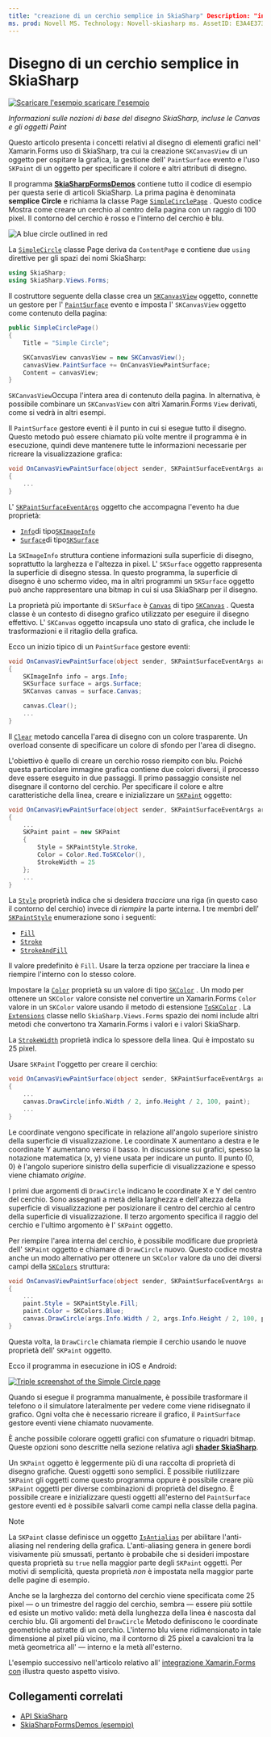 ```yaml
---
title: "creazione di un cerchio semplice in SkiaSharp" Description: "in questo articolo vengono illustrate le nozioni di base del disegno SkiaSharp, incluse le Canvas e gli oggetti Paint, nelle Xamarin.Forms applicazioni e ne viene illustrato il codice di esempio."
ms. prod: Novell MS. Technology: Novell-skiasharp ms. AssetID: E3A4E373-F65D-45C8-8E77-577A804AC3F8 autore: davidbritch ms. Author: dabritch ms. Date: 03/10/2017 no-loc: [ Xamarin.Forms , Xamarin.Essentials ]
---
```


# <a name="drawing-a-simple-circle-in-skiasharp"></a>Disegno di un cerchio semplice in SkiaSharp

[![Scaricare ](~/media/shared/download.png) l'esempio scaricare l'esempio](https://docs.microsoft.com/samples/xamarin/xamarin-forms-samples/skiasharpforms-demos)

_Informazioni sulle nozioni di base del disegno SkiaSharp, incluse le Canvas e gli oggetti Paint_

Questo articolo presenta i concetti relativi al disegno di elementi grafici nell' Xamarin.Forms uso di SkiaSharp, tra cui la creazione `SKCanvasView` di un oggetto per ospitare la grafica, la gestione dell' `PaintSurface` evento e l'uso `SKPaint` di un oggetto per specificare il colore e altri attributi di disegno.

Il programma [**SkiaSharpFormsDemos**](https://docs.microsoft.com/samples/xamarin/xamarin-forms-samples/skiasharpforms-demos) contiene tutto il codice di esempio per questa serie di articoli SkiaSharp. La prima pagina è denominata **semplice Circle** e richiama la classe Page [`SimpleCirclePage`](https://github.com/xamarin/xamarin-forms-samples/blob/master/SkiaSharpForms/Demos/Demos/SkiaSharpFormsDemos/Basics/SimpleCirclePage.cs) . Questo codice Mostra come creare un cerchio al centro della pagina con un raggio di 100 pixel. Il contorno del cerchio è rosso e l'interno del cerchio è blu.

![](circle-images/circleexample.png "A blue circle outlined in red")

La [`SimpleCircle`](https://github.com/xamarin/xamarin-forms-samples/blob/master/SkiaSharpForms/Demos/Demos/SkiaSharpFormsDemos/Basics/SimpleCirclePage.cs) classe Page deriva da `ContentPage` e contiene due `using` direttive per gli spazi dei nomi SkiaSharp:

```csharp
using SkiaSharp;
using SkiaSharp.Views.Forms;
```

Il costruttore seguente della classe crea un [`SKCanvasView`](xref:SkiaSharp.Views.Forms.SKCanvasView) oggetto, connette un gestore per l' [`PaintSurface`](xref:SkiaSharp.Views.Forms.SKCanvasView.PaintSurface) evento e imposta l' `SKCanvasView` oggetto come contenuto della pagina:

```csharp
public SimpleCirclePage()
{
    Title = "Simple Circle";

    SKCanvasView canvasView = new SKCanvasView();
    canvasView.PaintSurface += OnCanvasViewPaintSurface;
    Content = canvasView;
}
```

`SKCanvasView`Occupa l'intera area di contenuto della pagina. In alternativa, è possibile combinare un `SKCanvasView` con altri Xamarin.Forms `View` derivati, come si vedrà in altri esempi.

Il `PaintSurface` gestore eventi è il punto in cui si esegue tutto il disegno. Questo metodo può essere chiamato più volte mentre il programma è in esecuzione, quindi deve mantenere tutte le informazioni necessarie per ricreare la visualizzazione grafica:

```csharp
void OnCanvasViewPaintSurface(object sender, SKPaintSurfaceEventArgs args)
{
    ...
}

```

L' [`SKPaintSurfaceEventArgs`](xref:SkiaSharp.Views.Forms.SKPaintSurfaceEventArgs) oggetto che accompagna l'evento ha due proprietà:

- [`Info`](xref:SkiaSharp.Views.Forms.SKPaintSurfaceEventArgs.Info)di tipo[`SKImageInfo`](xref:SkiaSharp.SKImageInfo)
- [`Surface`](xref:SkiaSharp.Views.Forms.SKPaintSurfaceEventArgs.Surface)di tipo[`SKSurface`](xref:SkiaSharp.SKSurface)

La `SKImageInfo` struttura contiene informazioni sulla superficie di disegno, soprattutto la larghezza e l'altezza in pixel. L' `SKSurface` oggetto rappresenta la superficie di disegno stessa. In questo programma, la superficie di disegno è uno schermo video, ma in altri programmi un `SKSurface` oggetto può anche rappresentare una bitmap in cui si usa SkiaSharp per il disegno.

La proprietà più importante di `SKSurface` è [`Canvas`](xref:SkiaSharp.SKSurface.Canvas) di tipo [`SKCanvas`](xref:SkiaSharp.SKCanvas) . Questa classe è un contesto di disegno grafico utilizzato per eseguire il disegno effettivo. L' `SKCanvas` oggetto incapsula uno stato di grafica, che include le trasformazioni e il ritaglio della grafica.

Ecco un inizio tipico di un `PaintSurface` gestore eventi:

```csharp
void OnCanvasViewPaintSurface(object sender, SKPaintSurfaceEventArgs args)
{
    SKImageInfo info = args.Info;
    SKSurface surface = args.Surface;
    SKCanvas canvas = surface.Canvas;

    canvas.Clear();
    ...
}

```

Il [`Clear`](xref:SkiaSharp.SKCanvas.Clear) metodo cancella l'area di disegno con un colore trasparente. Un overload consente di specificare un colore di sfondo per l'area di disegno.

L'obiettivo è quello di creare un cerchio rosso riempito con blu. Poiché questa particolare immagine grafica contiene due colori diversi, il processo deve essere eseguito in due passaggi. Il primo passaggio consiste nel disegnare il contorno del cerchio. Per specificare il colore e altre caratteristiche della linea, creare e inizializzare un [`SKPaint`](xref:SkiaSharp.SKPaint) oggetto:

```csharp
void OnCanvasViewPaintSurface(object sender, SKPaintSurfaceEventArgs args)
{
    ...
    SKPaint paint = new SKPaint
    {
        Style = SKPaintStyle.Stroke,
        Color = Color.Red.ToSKColor(),
        StrokeWidth = 25
    };
    ...
}
```

La [`Style`](xref:SkiaSharp.SKPaint.Style) proprietà indica che si desidera *tracciare* una riga (in questo caso il contorno del cerchio) invece di *riempire* la parte interna. I tre membri dell' [`SKPaintStyle`](xref:SkiaSharp.SKPaintStyle) enumerazione sono i seguenti:

- [`Fill`](xref:SkiaSharp.SKPaintStyle.Fill)
- [`Stroke`](xref:SkiaSharp.SKPaintStyle.Stroke)
- [`StrokeAndFill`](xref:SkiaSharp.SKPaintStyle.StrokeAndFill)

Il valore predefinito è `Fill`. Usare la terza opzione per tracciare la linea e riempire l'interno con lo stesso colore.

Impostare la [`Color`](xref:SkiaSharp.SKPaint.Color) proprietà su un valore di tipo [`SKColor`](xref:SkiaSharp.SKColor) . Un modo per ottenere un `SKColor` valore consiste nel convertire un Xamarin.Forms `Color` valore in un `SKColor` valore usando il metodo di estensione [`ToSKColor`](xref:SkiaSharp.Views.Forms.Extensions.ToSKColor*) . La [`Extensions`](xref:SkiaSharp.Views.Forms.Extensions) classe nello `SkiaSharp.Views.Forms` spazio dei nomi include altri metodi che convertono tra Xamarin.Forms i valori e i valori SkiaSharp.

La [`StrokeWidth`](xref:SkiaSharp.SKPaint.StrokeWidth) proprietà indica lo spessore della linea. Qui è impostato su 25 pixel.

Usare `SKPaint` l'oggetto per creare il cerchio:

```csharp
void OnCanvasViewPaintSurface(object sender, SKPaintSurfaceEventArgs args)
{
    ...
    canvas.DrawCircle(info.Width / 2, info.Height / 2, 100, paint);
    ...
}
```

Le coordinate vengono specificate in relazione all'angolo superiore sinistro della superficie di visualizzazione. Le coordinate X aumentano a destra e le coordinate Y aumentano verso il basso. In discussione sui grafici, spesso la notazione matematica (x, y) viene usata per indicare un punto. Il punto (0, 0) è l'angolo superiore sinistro della superficie di visualizzazione e spesso viene chiamato *origine*.

I primi due argomenti di `DrawCircle` indicano le coordinate X e Y del centro del cerchio. Sono assegnati a metà della larghezza e dell'altezza della superficie di visualizzazione per posizionare il centro del cerchio al centro della superficie di visualizzazione. Il terzo argomento specifica il raggio del cerchio e l'ultimo argomento è l' `SKPaint` oggetto.

Per riempire l'area interna del cerchio, è possibile modificare due proprietà dell' `SKPaint` oggetto e chiamare di `DrawCircle` nuovo. Questo codice mostra anche un modo alternativo per ottenere un `SKColor` valore da uno dei diversi campi della [`SKColors`](xref:SkiaSharp.SKColors) struttura:

```csharp
void OnCanvasViewPaintSurface(object sender, SKPaintSurfaceEventArgs args)
{
    ...
    paint.Style = SKPaintStyle.Fill;
    paint.Color = SKColors.Blue;
    canvas.DrawCircle(args.Info.Width / 2, args.Info.Height / 2, 100, paint);
}
```

Questa volta, la `DrawCircle` chiamata riempie il cerchio usando le nuove proprietà dell' `SKPaint` oggetto.

Ecco il programma in esecuzione in iOS e Android:

[![](circle-images/simplecircle-small.png "Triple screenshot of the Simple Circle page")](circle-images/simplecircle-large.png#lightbox "Triple screenshot of the Simple Circle page")

Quando si esegue il programma manualmente, è possibile trasformare il telefono o il simulatore lateralmente per vedere come viene ridisegnato il grafico. Ogni volta che è necessario ricreare il grafico, il `PaintSurface` gestore eventi viene chiamato nuovamente.

È anche possibile colorare oggetti grafici con sfumature o riquadri bitmap. Queste opzioni sono descritte nella sezione relativa agli [**shader SkiaSharp**](../effects/shaders/index.md).

Un `SKPaint` oggetto è leggermente più di una raccolta di proprietà di disegno grafiche. Questi oggetti sono semplici. È possibile riutilizzare `SKPaint` gli oggetti come questo programma oppure è possibile creare più `SKPaint` oggetti per diverse combinazioni di proprietà del disegno. È possibile creare e inizializzare questi oggetti all'esterno del `PaintSurface` gestore eventi ed è possibile salvarli come campi nella classe della pagina.

> [!NOTE]
> La `SKPaint` classe definisce un oggetto [`IsAntialias`](xref:SkiaSharp.SKPaint.IsAntialias) per abilitare l'anti-aliasing nel rendering della grafica. L'anti-aliasing genera in genere bordi visivamente più smussati, pertanto è probabile che si desideri impostare questa proprietà su `true` nella maggior parte degli `SKPaint` oggetti. Per motivi di semplicità, questa proprietà _non_ è impostata nella maggior parte delle pagine di esempio.

Anche se la larghezza del contorno del cerchio viene specificata come 25 pixel &mdash; o un trimestre del raggio del cerchio, sembra &mdash; essere più sottile ed esiste un motivo valido: metà della lunghezza della linea è nascosta dal cerchio blu. Gli argomenti del `DrawCircle` Metodo definiscono le coordinate geometriche astratte di un cerchio. L'interno blu viene ridimensionato in tale dimensione al pixel più vicino, ma il contorno di 25 pixel a cavalcioni tra la metà geometrica all' &mdash; interno e la metà all'esterno.

L'esempio successivo nell'articolo relativo all' [integrazione Xamarin.Forms con](~/xamarin-forms/user-interface/graphics/skiasharp/basics/integration.md) illustra questo aspetto visivo.

## <a name="related-links"></a>Collegamenti correlati

- [API SkiaSharp](https://docs.microsoft.com/dotnet/api/skiasharp)
- [SkiaSharpFormsDemos (esempio)](https://docs.microsoft.com/samples/xamarin/xamarin-forms-samples/skiasharpforms-demos)

